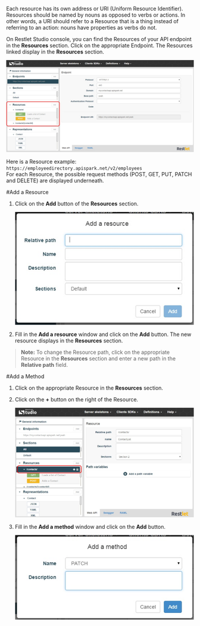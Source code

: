Each resource has its own address or URI (Uniform Resource Identifier). Resources should be named by nouns as opposed to verbs or actions. In other words, a URI should refer to a Resource that is a thing instead of referring to an action: nouns have properties as verbs do not.  

On Restlet Studio console, you can find the Resources of your API endpoint in the **Resources** section. Click on the appropriate Endpoint. The Resources linked display in the **Resources** section.

![Resources section](images/03.jpg "Resources section")
  
Here is a Resource example: `https://employeedirectory.apispark.net/v2/employees`  
For each Resource, the possible request methods (POST, GET, PUT, PATCH and DELETE) are displayed underneath.

#Add a Resource

1. Click on the **Add** button of the **Resources** section.

	![Add a resource](images/11.jpg "Add a resource")

2. Fill in the **Add a resource** window and click on the **Add** button. The new resource displays in the **Resources** section.
  
>**Note:** To change the Resource path, click on the appropriate Resource in the **Resources** section and enter a new path in the **Relative path** field.

#Add a Method

1. Click on the appropriate Resource in the **Resources** section. 
2. Click on the **+** button on the right of the Resource.

	![Add a method](images/12.jpg "Add a method")

3. Fill in the **Add a method** window and click on the **Add** button.

	![Add a method](images/13.jpg "Add a method")
